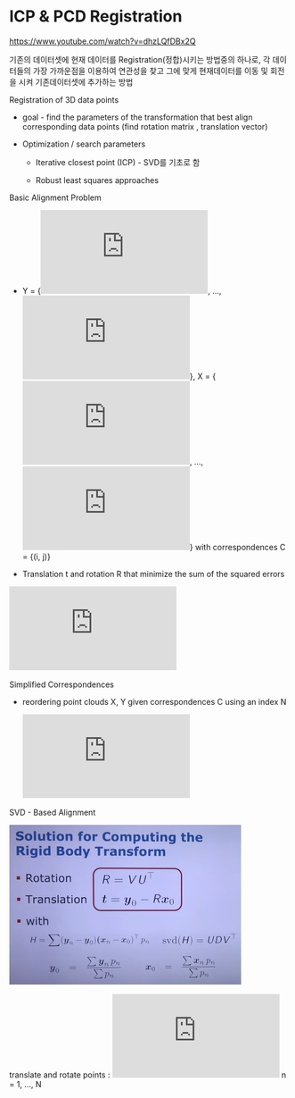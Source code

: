# ICP & PCD Registration

https://www.youtube.com/watch?v=dhzLQfDBx2Q

기존의 데이터셋에 현재 데이터를 Registration(정합)시키는 방법중의 하나로, 각 데이터들의 가장 가까운점을 이용하여 연관성을 찾고 그에 맞게 현재데이터를 이동 및 회전을 시켜 기존데이터셋에 추가하는 방법



Registration of 3D data points

- goal - find the parameters of the transformation that best align corresponding data points (find rotation matrix , translation vector)

- Optimization / search parameters

  - Iterative closest point (ICP)  - SVD를 기초로 함

  - Robust least squares approaches



Basic Alignment Problem

- Y = {![This is the rendered form of the equation. You can not edit this directly. Right click will give you the option to save the image, and in most browsers you can drag the image onto your desktop or another program.](https://latex.codecogs.com/gif.latex?y_%7B1%7D), ..., ![This is the rendered form of the equation. You can not edit this directly. Right click will give you the option to save the image, and in most browsers you can drag the image onto your desktop or another program.](https://latex.codecogs.com/gif.latex?y_%7Bi%7D)}, X = {![This is the rendered form of the equation. You can not edit this directly. Right click will give you the option to save the image, and in most browsers you can drag the image onto your desktop or another program.](https://latex.codecogs.com/gif.latex?x_%7B1%7D), ..., ![This is the rendered form of the equation. You can not edit this directly. Right click will give you the option to save the image, and in most browsers you can drag the image onto your desktop or another program.](https://latex.codecogs.com/gif.latex?x_%7Bj%7D)} with correspondences C = {(i, j)}

- Translation t and rotation R that minimize the sum of the squared errors

![This is the rendered form of the equation. You can not edit this directly. Right click will give you the option to save the image, and in most browsers you can drag the image onto your desktop or another program.](https://latex.codecogs.com/gif.latex?%5Csum_%7B%28i%2Cj%5C%29%20%5Cepsilon%20C%7D%5E%7B%7D%5Cleft%20%5C%7C%20y_%7Bi%7D%20-%20Rx_%7Bj%7D%20-t%20%5Cright%20%5C%7C%5E%7B2%7D%20%5Crightarrow%20min)

Simplified Correspondences

- reordering point clouds X, Y given correspondences C using an index N
  
  ![This is the rendered form of the equation. You can not edit this directly. Right click will give you the option to save the image, and in most browsers you can drag the image onto your desktop or another program.](https://latex.codecogs.com/gif.latex?%5Cbar%7Bx%7D_%7Bn%7D%20%3D%20Rx_%7Bn%7D%20&plus;%20t)





SVD - Based Alignment

![](./images/icp.PNG)

translate and rotate points : ![This is the rendered form of the equation. You can not edit this directly. Right click will give you the option to save the image, and in most browsers you can drag the image onto your desktop or another program.](https://latex.codecogs.com/gif.latex?%5Cbar%7Bx%7D_%7Bn%7D%20%3D%20Rx_%7Bn%7D%20&plus;%20t)   n = 1, ..., N